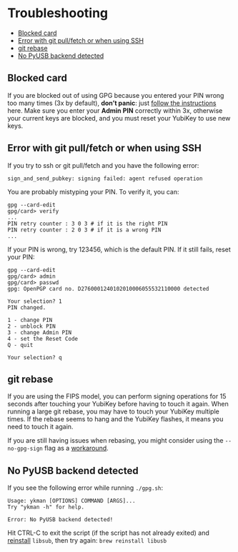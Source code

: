 # Troubleshooting

- [Blocked card](#blocked-card)
- [Error with git pull/fetch or when using SSH](#error-with-git-pullfetch-or-when-using-ssh)
- [git rebase](#git-rebase)
- [No PyUSB backend detected](#no-pyusb-backend-detected)

## Blocked card

If you are blocked out of using GPG because you entered your PIN wrong too
many times (3x by default), **don’t panic**: just [follow the
instructions](https://github.com/ruimarinho/yubikey-handbook/blob/master/openpgp/troubleshooting/gpg-failed-to-sign-the-data.md)
here. Make sure you enter your **Admin PIN** correctly within 3x, otherwise
your current keys are blocked, and you must reset your YubiKey to use new keys.

## Error with git pull/fetch or when using SSH

If you try to ssh or git pull/fetch and you have the following error:
```
sign_and_send_pubkey: signing failed: agent refused operation
```
You are probably mistyping your PIN. To verify it, you can:
```
gpg --card-edit
gpg/card> verify
...
PIN retry counter : 3 0 3 # if it is the right PIN
PIN retry counter : 2 0 3 # if it is a wrong PIN
...
```
If your PIN is wrong, try 123456, which is the default PIN.
If it still fails, reset your PIN:
```
gpg --card-edit
gpg/card> admin
gpg/card> passwd
gpg: OpenPGP card no. D2760001240102010006055532110000 detected

Your selection? 1
PIN changed.

1 - change PIN
2 - unblock PIN
3 - change Admin PIN
4 - set the Reset Code
Q - quit

Your selection? q
```

## git rebase

If you are using the FIPS model, you can perform signing operations for 15
seconds after touching your YubiKey before having to touch it again. When
running a large git rebase, you may have to touch your YubiKey multiple times.
If the rebase seems to hang and the YubiKey flashes, it means you need to touch
it again.

If you are still having issues when rebasing, you might consider using
the `--no-gpg-sign` flag as a [workaround](https://github.com/DataDog/yubikey/issues/19).

## No PyUSB backend detected

If you see the following error while running `./gpg.sh`:

```
Usage: ykman [OPTIONS] COMMAND [ARGS]...
Try "ykman -h" for help.

Error: No PyUSB backend detected!
```

Hit CTRL-C to exit the script (if the script has not already exited) and [reinstall](https://github.com/Yubico/yubikey-manager/issues/185#issuecomment-446379356) `libsub`, then try again: `brew reinstall libusb`